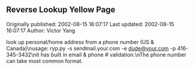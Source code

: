 ## Reverse Lookup Yellow Page

Originally published: 2002-08-15 16:07:17
Last updated: 2002-08-15 16:07:17
Author: Victor Yang

look up personal/home address from a phone number (US & Canada)\nusage: ryp.py -s sendmail.your.com -e dude@your.com -p 416-345-3432\nit has built in email & phone # validation.\nThe phone number can take most common format.